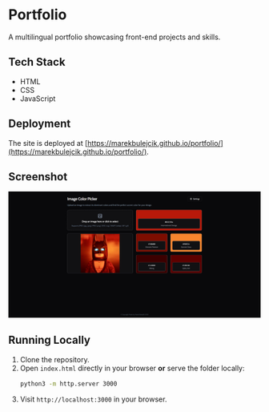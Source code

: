# Portfolio

A multilingual portfolio showcasing front-end projects and skills.

## Tech Stack
- HTML
- CSS
- JavaScript

## Deployment
The site is deployed at [https://marekbulejcik.github.io/portfolio/](https://marekbulejcik.github.io/portfolio/).

## Screenshot
![Portfolio screenshot](images/colorpick.png)

## Running Locally
1. Clone the repository.
2. Open `index.html` directly in your browser **or** serve the folder locally:
   ```bash
   python3 -m http.server 3000
   ```
3. Visit `http://localhost:3000` in your browser.
